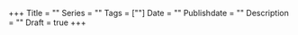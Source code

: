 +++
Title       = ""
Series      = ""
Tags        = [""]
Date        = ""
Publishdate = ""
Description = ""
Draft       = true
+++